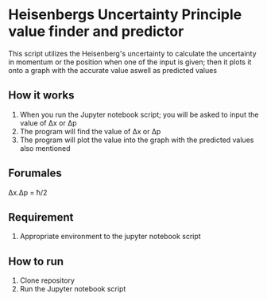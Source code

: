 # Heisenbergs Uncertainty Principle value finder and predictor 

This script utilizes the Heisenberg's uncertainty to calculate the uncertainty in momentum or the position when one of the input is given; then it plots it onto a graph with the accurate value aswell as predicted values

## How it works

1. When you run the Jupyter notebook script; you will be asked to input the value of Δx or Δp
2. The program will find the value of Δx or Δp
3. The program will plot the value into the graph with the predicted values also mentioned

## Forumales

Δx.Δp = ħ/2

## Requirement 
1. Appropriate environment to the jupyter notebook script

## How to run
1. Clone repository
2. Run the Jupyter notebook script
